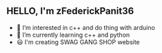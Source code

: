 HELLO, I'm zFederickPanit36
--
- 👀 I’m interested in c++ and do thing with arduino
- 🌱 I’m currently learning c++ and python
- 😃 I'm creating SWAG GANG SHOP website

<!---
zFederickPanit36/zFederickPanit36 is a ✨ special ✨ repository because its `README.md` (this file) appears on your GitHub profile.
You can click the Preview link to take a look at your changes.
--->
